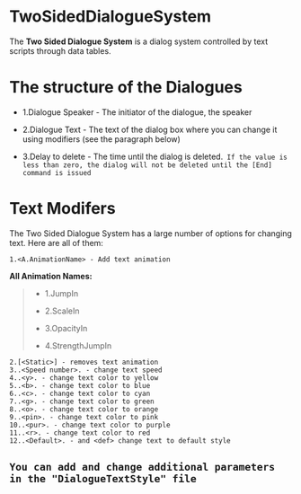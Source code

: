 # TwoSidedDialogueSystem

The **Two Sided Dialogue System** is a dialog system controlled by text scripts through data tables.

# The structure of the Dialogues
+ 1.Dialogue Speaker - The initiator of the dialogue, the speaker
* 2.Dialogue Text - The text of the dialog box where you can change it using modifiers (see the paragraph below)
+ 3.Delay to delete - The time until the dialog is deleted.` If the value is less than zero, the dialog will not be deleted until the [End] command is issued`

# Text Modifers
The Two Sided Dialogue System has a large number of options for changing text. Here are all of them:
```
1.<A.AnimationName> - Add text animation
```

<p>

__All Animation Names:__
> + 1.JumpIn
> * 2.ScaleIn
> + 3.OpacityIn
> * 4.StrengthJumpIn

<p>
  
```
2.[<Static>] - removes text animation
3..<Speed number>. - change text speed
4..<y>. - change text color to yellow
5..<b>. - change text color to blue
6..<c>. - change text color to cyan
7..<g>. - change text color to green
8..<o>. - change text color to orange
9..<pin>. - change text color to pink
10..<pur>. - change text color to purple
11..<r>. - change text color to red
12..<Default>. - and <def> change text to default style
```

## `You can add and change additional parameters in the "DialogueTextStyle" file`

